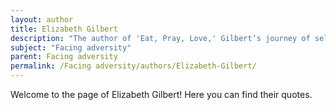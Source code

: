 ```yaml
---
layout: author
title: Elizabeth Gilbert
description: "The author of 'Eat, Pray, Love,' Gilbert’s journey of self-discovery after personal loss highlights her struggles and triumphs in overcoming emotional and professional adversity."
subject: "Facing adversity"
parent: Facing adversity
permalink: /Facing adversity/authors/Elizabeth-Gilbert/
---
```


Welcome to the page of Elizabeth Gilbert! Here you can find their quotes.
